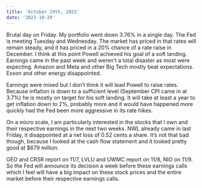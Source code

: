 ```yaml
---
title: 'October 29th, 2023'
date: '2023-10-29'
---
```



Brutal day on Friday. My portfolio went down 3.76% in a single day. The Fed is meeting Tuesday and Wednesday. The market has priced in that rates will remain steady, and it has priced in a 20% chance of a rate raise in December. I think at this point Powell achieved his goal of a soft landing. Earnings came in the past week and weren’t a total disaster as most were expecting. Amazon and Meta and other Big Tech mostly beat expectations. Exxon and other energy disappointed.

Earnings were mixed but I don’t think it will lead Powell to raise rates. Because inflation is down to a sufficient level (September CPI came in at 3.7%) he is mostly on target for his soft landing. It will take at least a year to get inflation down to 2%, probably more and it would have happened more quickly had the Fed been more aggressive in its rate hikes.

On a micro scale, I am particularly interested in the stocks that I own and their respective earnings in the next two weeks. NWL already came in last Friday, it disappointed at a net loss of 0.52 cents a share. It’s not that bad though, because I looked at the cash flow statement and it looked pretty good at $679 million.

GEO and CRSR report on 11/7, LVLU and UWMC report on 11/8, NIO on 11/9. So the Fed will announce its decision a week before these earnings calls which I feel will have a big impact on these stock prices and the entire market before their respective earnings calls.
